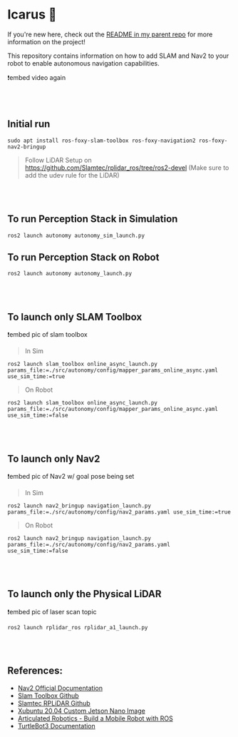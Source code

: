# Icarus 🪽

If you're new here, check out the [README in my parent repo](https://github.com/steelgit/icarus_pi/tree/daedalus_main) for more information on the project! 

This repository contains information on how to add SLAM and Nav2 to your robot to enable autonomous navigation capabilities. 

❗embed video again

<br />
<br />

## Initial run

    sudo apt install ros-foxy-slam-toolbox ros-foxy-navigation2 ros-foxy-nav2-bringup

>Follow LiDAR Setup on https://github.com/Slamtec/rplidar_ros/tree/ros2-devel (Make sure to add the udev rule for the LiDAR)

<br />
<br />

## To run Perception Stack in Simulation
    
    ros2 launch autonomy autonomy_sim_launch.py


## To run Perception Stack on Robot

    ros2 launch autonomy autonomy_launch.py

<br />
<br />


## To launch only SLAM Toolbox

❗embed pic of slam toolbox

>In Sim
    
    ros2 launch slam_toolbox online_async_launch.py params_file:=./src/autonomy/config/mapper_params_online_async.yaml use_sim_time:=true

>On Robot

    ros2 launch slam_toolbox online_async_launch.py params_file:=./src/autonomy/config/mapper_params_online_async.yaml use_sim_time:=false

<br />
<br />


## To launch only Nav2

❗embed pic of Nav2 w/ goal pose being set

>In Sim

    ros2 launch nav2_bringup navigation_launch.py params_file:=./src/autonomy/config/nav2_params.yaml use_sim_time:=true

>On Robot

    ros2 launch nav2_bringup navigation_launch.py params_file:=./src/autonomy/config/nav2_params.yaml use_sim_time:=false

<br />
<br />


## To launch only the Physical LiDAR

❗embed pic of laser scan topic
    
    ros2 launch rplidar_ros rplidar_a1_launch.py

<br />
<br />

## References:

- [Nav2 Official Documentation](https://docs.nav2.org/)
- [Slam Toolbox Github](https://github.com/SteveMacenski/slam_toolbox)
- [Slamtec RPLiDAR Github](https://github.com/Slamtec/rplidar_ros)
- [Xubuntu 20.04 Custom Jetson Nano Image](https://forums.developer.nvidia.com/t/xubuntu-20-04-focal-fossa-l4t-r32-3-1-custom-image-for-the-jetson-nano/121768?page=7)
- [Articulated Robotics - Build a Mobile Robot with ROS](https://articulatedrobotics.xyz/tutorials/mobile-robot/project-overview)
- [TurtleBot3 Documentation](https://emanual.robotis.com/docs/en/platform/turtlebot3/overview/#turtlebot3)
